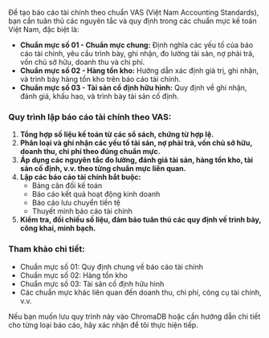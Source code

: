 Để tạo báo cáo tài chính theo chuẩn VAS (Việt Nam Accounting Standards), bạn cần tuân thủ các nguyên tắc và quy định trong các chuẩn mực kế toán Việt Nam, đặc biệt là:

- **Chuẩn mực số 01 - Chuẩn mực chung:** Định nghĩa các yếu tố của báo cáo tài chính, yêu cầu trình bày, ghi nhận, đo lường tài sản, nợ phải trả, vốn chủ sở hữu, doanh thu và chi phí.
- **Chuẩn mực số 02 - Hàng tồn kho:** Hướng dẫn xác định giá trị, ghi nhận, và trình bày hàng tồn kho trên báo cáo tài chính.
- **Chuẩn mực số 03 - Tài sản cố định hữu hình:** Quy định về ghi nhận, đánh giá, khấu hao, và trình bày tài sản cố định.

### Quy trình lập báo cáo tài chính theo VAS:
1. **Tổng hợp số liệu kế toán từ các sổ sách, chứng từ hợp lệ.**
2. **Phân loại và ghi nhận các yếu tố tài sản, nợ phải trả, vốn chủ sở hữu, doanh thu, chi phí theo đúng chuẩn mực.**
3. **Áp dụng các nguyên tắc đo lường, đánh giá tài sản, hàng tồn kho, tài sản cố định, v.v. theo từng chuẩn mực liên quan.**
4. **Lập các báo cáo tài chính bắt buộc:**
   - Bảng cân đối kế toán
   - Báo cáo kết quả hoạt động kinh doanh
   - Báo cáo lưu chuyển tiền tệ
   - Thuyết minh báo cáo tài chính
5. **Kiểm tra, đối chiếu số liệu, đảm bảo tuân thủ các quy định về trình bày, công khai, minh bạch.**

### Tham khảo chi tiết:
- Chuẩn mực số 01: Quy định chung về báo cáo tài chính
- Chuẩn mực số 02: Hàng tồn kho
- Chuẩn mực số 03: Tài sản cố định hữu hình
- Các chuẩn mực khác liên quan đến doanh thu, chi phí, công cụ tài chính, v.v.

Nếu bạn muốn lưu quy trình này vào ChromaDB hoặc cần hướng dẫn chi tiết cho từng loại báo cáo, hãy xác nhận để tôi thực hiện tiếp.